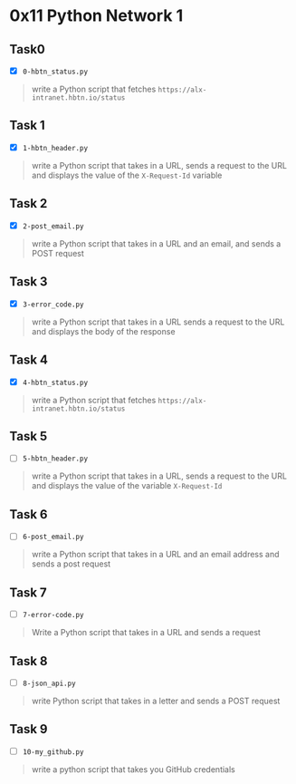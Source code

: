 # 0x11 Python Network 1

## Task0
- [x] `0-hbtn_status.py`
> write a Python script that fetches `https://alx-intranet.hbtn.io/status`

## Task 1
- [x] `1-hbtn_header.py`
> write a Python script that takes in a URL, sends a request to the URL
> and displays the value of the `X-Request-Id` variable

## Task 2
- [x] `2-post_email.py`
> write a Python script that takes in a URL and an email,
> and sends a POST request

## Task 3
- [x] `3-error_code.py`
> write a Python script that takes in a URL sends a request to the URL
> and displays the body of the response

## Task 4
- [x] `4-hbtn_status.py`
> write a Python script that fetches `https://alx-intranet.hbtn.io/status`

## Task 5
- [ ] `5-hbtn_header.py`
> write a Python script that takes in a URL, sends a request to the URL
> and displays the value of the variable `X-Request-Id`

## Task 6
- [ ] `6-post_email.py`
> write a Python script that takes in a URL and an email address
> and sends a post request

## Task 7
- [ ] `7-error-code.py`
> Write a Python script that takes in a URL and sends a request

## Task 8
- [ ] `8-json_api.py`
> write Python script that takes in a letter and sends a POST request

## Task 9
- [ ] `10-my_github.py`
> write a python script that takes you GitHub credentials

